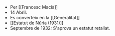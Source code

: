 - Per [[Francesc Macià]]
- 14 Abril.
- Es converteix en la [[Generalitat]]
- [[Estatut de Núria (1931)]]
- Septembre de 1932: S'aprova un estatut retallat.